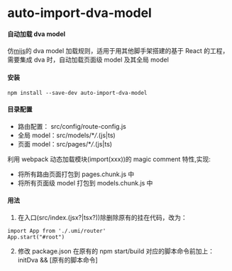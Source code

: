 # auto-import-dva-model

#### 自动加载 dva model

仿[mijs](https://umijs.org/guide/with-dva.html#usage)的 dva model 加载规则，适用于用其他脚手架搭建的基于 React 的工程，需要集成 dva 时，自动加载页面级 model 及其全局 model

#### 安装

```
npm install --save-dev auto-import-dva-model
```

#### 目录配置

- 路由配置： src/config/route-config.js
- 全局 model：src/models/\*_/_.(js|ts)
- 页面 model：src/pages/\*_/_.(js|ts)

利用 webpack 动态加载模块(import(xxx))的 magic comment 特性,实现:

- 将所有路由页面打包到 pages.chunk.js 中
- 将所有页面级 model 打包到 models.chunk.js 中

#### 用法

1.  在入口(src/index.(jsx?|tsx?))除删除原有的挂在代码，改为：

```
import App from './.umi/router'
App.start("#root")
```

2.  修改 package.json
    在原有的 npm start/build 对应的脚本命令前加上：
    initDva && [原有的脚本命令]
